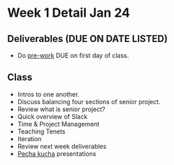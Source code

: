 # Week 1 Detail Jan 24

## Deliverables (DUE ON DATE LISTED)

* Do [pre-work](../pre-work.md) DUE on first day of class.

## Class

* Intros to one another.
* Discuss balancing four sections of senior project.
* Review what is senior project?
* Quick overview of Slack
* Time & Project Management
* Teaching Tenets
* Iteration
* Review next week deliverables
* [Pecha kucha](../assignments/pecha\_kucha.md) presentations


